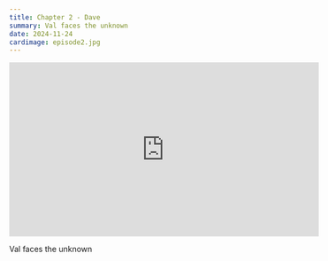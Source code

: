```yaml
---
title: Chapter 2 - Dave
summary: Val faces the unknown
date: 2024-11-24
cardimage: episode2.jpg
---
```

<iframe width="560" height="315" src="https://www.youtube.com/embed/KWIm1R9qwIM?si=c8tNrpyTo3_sVd4H" title="YouTube video player" frameborder="0" allow="accelerometer; autoplay; clipboard-write; encrypted-media; gyroscope; picture-in-picture; web-share" referrerpolicy="strict-origin-when-cross-origin" allowfullscreen></iframe>

Val faces the unknown
